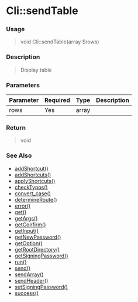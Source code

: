 
# Cli::sendTable 

### Usage

> void Cli::sendTable(array $rows)

### Description

> Display table

### Parameters

Parameter | Required | Type | Description
------------- |------------- |------------- |------------- 
rows | Yes | array |

### Return
> void 
### See Also

* [addShortcut()](addshortcut.md)
* [addShortcuts()](addshortcuts.md)
* [applyShortcuts()](applyshortcuts.md)
* [checkTypos()](checktypos.md)
* [convert_case()](convert_case.md)
* [determineRoute()](determineroute.md)
* [error()](error.md)
* [get()](get.md)
* [getArgs()](getargs.md)
* [getConfirm()](getconfirm.md)
* [getInput()](getinput.md)
* [getNewPassword()](getnewpassword.md)
* [getOption()](getoption.md)
* [getRootDirectory()](getrootdirectory.md)
* [getSigningPassword()](getsigningpassword.md)
* [run()](run.md)
* [send()](send.md)
* [sendArray()](sendarray.md)
* [sendHeader()](sendheader.md)
* [setSigningPassword()](setsigningpassword.md)
* [success()](success.md)


